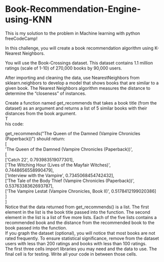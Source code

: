 # Book-Recommendation-Engine-using-KNN

This is my solution to the problem in Machine learning with python freeCodeCamp!


In this challenge, you will create a book recommendation algorithm using K-Nearest Neighbors.

You will use the Book-Crossings dataset. This dataset contains 1.1 million ratings (scale of 1-10) of 270,000 books by 90,000 users.

After importing and cleaning the data, use NearestNeighbors from sklearn.neighbors to develop a model that shows books that are similar to a given book. The Nearest Neighbors algorithm measures the distance to determine the “closeness” of instances.

Create a function named get_recommends that takes a book title (from the dataset) as an argument and returns a list of 5 similar books with their distances from the book argument.
<br>
T<br>his code:

get_recommends("The Queen of the Damned (Vampire Chronicles (Paperback))")
should return:
<br>
[ <br>
  'The Queen of the Damned (Vampire Chronicles (Paperback))',<br>
  [<br>
    ['Catch 22', 0.793983519077301],  <br>
    ['The Witching Hour (Lives of the Mayfair Witches)', 0.7448656558990479], <br>
    ['Interview with the Vampire', 0.7345068454742432],<br>
    ['The Tale of the Body Thief (Vampire Chronicles (Paperback))', 0.5376338362693787],<br>
    ['The Vampire Lestat (Vampire Chronicles, Book II)', 0.5178412199020386]<br>
  ]<br>
]<br>
Notice that the data returned from get_recommends() is a list. The first element in the list is the book title passed into the function. The second element in the list is a list of five more lists. Each of the five lists contains a recommended book and the distance from the recommended book to the book passed into the function.
<br>
If you graph the dataset (optional), you will notice that most books are not rated frequently. To ensure statistical significance, remove from the dataset users with less than 200 ratings and books with less than 100 ratings.
<br>
The first three cells import libraries you may need and the data to use. The final cell is for testing. Write all your code in between those cells.
